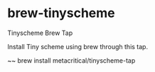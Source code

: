 # brew-tinyscheme
Tinyscheme Brew Tap

Install Tiny scheme using brew through this tap.

~~ brew install metacritical/tinyscheme-tap
